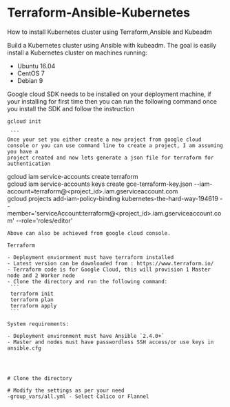 # Terraform-Ansible-Kubernetes
How to install Kubernetes cluster using Terraform,Ansible and Kubeadm

Build a Kubernetes cluster using Ansible with kubeadm. The goal is easily install a Kubernetes cluster on machines running:

  - Ubuntu 16.04
  - CentOS 7
  - Debian 9

Google cloud SDK needs to be installed on your deployment machine, if your installing for first time then you can run the following command
once you install the SDK and follow the instruction
   ```
   gcloud init
  
    ```
Once your set you either create a new project from google cloud console or you can use command line to create a project, I am assuming you have a 
project created and now lets generate a json file for terraform for authentication
 
   ```
   gcloud iam service-accounts create terraform  
   gcloud iam service-accounts keys create gce-terraform-key.json --iam-account=terraform@<project_id>.iam.gserviceaccount.com  
   gcloud projects add-iam-policy-binding kubernetes-the-hard-way-194619 --member='serviceAccount:terraform@<project_id>.iam.gserviceaccount.com' --role='roles/editor'

   ```
Above can also be achieved from google cloud console.

Terraform 

  - Deployment enviornment must have terraform installed 
  - Latest version can be downloaded from : https://www.terraform.io/
  - Terraform code is for Google Cloud, this will provision 1 Master node and 2 Worker node
  - Clone the directory and run the following command:
    ```
    terraform init
    terraform plan
    terraform apply
    ```

System requirements:

  - Deployment environment must have Ansible `2.4.0+`
  - Master and nodes must have passwordless SSH access/or use keys in ansible.cfg




# Clone the directory 

# Modify the settings as per your need
-group_vars/all.yml - Select Calico or Flannel


